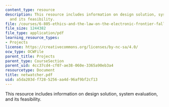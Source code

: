 ```yaml
---
content_type: resource
description: This resource includes information on design solution, system evaluation,
  and its feasibility.
file: /courses/6-805-ethics-and-the-law-on-the-electronic-frontier-fall-2005/a5da203df7285256aa4d96af9bf2cf13_netwatcher.pdf
file_size: 1244382
file_type: application/pdf
learning_resource_types:
- Projects
license: https://creativecommons.org/licenses/by-nc-sa/4.0/
ocw_type: OCWFile
parent_title: Projects
parent_type: CourseSection
parent_uid: 4cc37cd4-cf07-ae38-060e-3365a90eb3a4
resourcetype: Document
title: netwatcher.pdf
uid: a5da203d-f728-5256-aa4d-96af9bf2cf13
---
```

This resource includes information on design solution, system evaluation, and its feasibility.